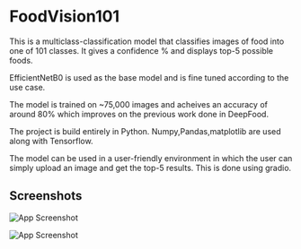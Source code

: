 
# FoodVision101

This is a multiclass-classification model that classifies images of food into one of 101 classes. It gives a confidence % and displays top-5 possible foods.

EfficientNetB0 is used as the base model and is fine tuned according to the use case.

The model is trained on ~75,000 images and acheives an accuracy of around 80% which improves on the previous work done in DeepFood.

The project is build entirely in Python.
Numpy,Pandas,matplotlib are used along with Tensorflow.

The model can be used in a user-friendly environment in which the user can simply upload an image and get the top-5 results. This is done using gradio.




## Screenshots

![App Screenshot](https://ibb.co/61dtM5b)

![App Screenshot](https://ibb.co/8ck0xVh)
